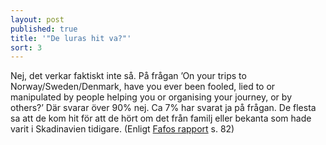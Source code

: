 ```yaml
---
layout: post
published: true
title: '"De luras hit va?"'
sort: 3
---
```





Nej, det verkar faktiskt inte så. På frågan ’On your trips to Norway/Sweden/Denmark, have you ever been fooled, lied to or manipulated by people helping you or organising your journey, or by others?’ Där svarar över 90% nej. Ca 7% har svarat ja på frågan. De flesta sa att de kom hit för att de hört om det från familj eller bekanta som hade varit i Skadinavien tidigare. (Enligt [Fafos rapport](http://fafo.no/images/pub/2015/954-innmat-trykk.pdf) s. 82)
